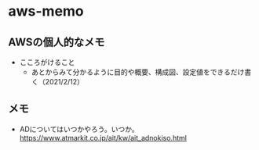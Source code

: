 # aws-memo

## AWSの個人的なメモ
- こころがけること
  - あとからみて分かるように目的や概要、構成図、設定値をできるだけ書く（2021/2/12）

## メモ
- ADについてはいつかやろう。いつか。
https://www.atmarkit.co.jp/ait/kw/ait_adnokiso.html
